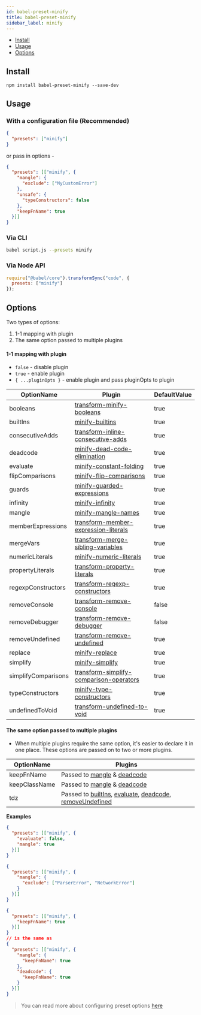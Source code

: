 ```yaml
---
id: babel-preset-minify
title: babel-preset-minify
sidebar_label: minify
---
```


+ [Install](#install)
+ [Usage](#usage)
+ [Options](#options)

## Install

```shell npm2yarn
npm install babel-preset-minify --save-dev
```

## Usage

### With a configuration file (Recommended)

```json title="babel.config.json"
{
  "presets": ["minify"]
}
```

or pass in options -

```json title="babel.config.json"
{
  "presets": [["minify", {
    "mangle": {
      "exclude": ["MyCustomError"]
    },
    "unsafe": {
      "typeConstructors": false
    },
    "keepFnName": true
  }]]
}
```

### Via CLI

```sh title="Shell"
babel script.js --presets minify
```

### Via Node API

```js title="JavaScript"
require("@babel/core").transformSync("code", {
  presets: ["minify"]
});
```

## Options

Two types of options:

1. 1-1 mapping with plugin
2. The same option passed to multiple plugins

#### 1-1 mapping with plugin

+ `false` - disable plugin
+ `true` - enable plugin
+ `{ ...pluginOpts }` - enable plugin and pass pluginOpts to plugin

OptionName          | Plugin                                                         | DefaultValue
----------          | ------                                                         | ------------
booleans            | [transform-minify-booleans][booleans]                          | true
builtIns            | [minify-builtins][builtIns]                                    | true
consecutiveAdds     | [transform-inline-consecutive-adds][consecutiveAdds]           | true
deadcode            | [minify-dead-code-elimination][deadcode]                       | true
evaluate            | [minify-constant-folding][evaluate]                            | true
flipComparisons     | [minify-flip-comparisons][flipComparisons]                     | true
guards              | [minify-guarded-expressions][guards]                           | true
infinity            | [minify-infinity][infinity]                                    | true
mangle              | [minify-mangle-names][mangle]                                  | true
memberExpressions   | [transform-member-expression-literals][memberExpressions]      | true
mergeVars           | [transform-merge-sibling-variables][mergeVars]                 | true
numericLiterals     | [minify-numeric-literals][numericLiterals]                     | true
propertyLiterals    | [transform-property-literals][propertyLiterals]                | true
regexpConstructors  | [transform-regexp-constructors][regexpConstructors]            | true
removeConsole       | [transform-remove-console][removeConsole]                      | false
removeDebugger      | [transform-remove-debugger][removeDebugger]                    | false
removeUndefined     | [transform-remove-undefined][removeUndefined]                  | true
replace             | [minify-replace][replace]                                      | true
simplify            | [minify-simplify][simplify]                                    | true
simplifyComparisons | [transform-simplify-comparison-operators][simplifyComparisons] | true
typeConstructors    | [minify-type-constructors][typeConstructors]                   | true
undefinedToVoid     | [transform-undefined-to-void][undefinedToVoid]                 | true

#### The same option passed to multiple plugins

+ When multiple plugins require the same option, it's easier to declare it in one place. These options are passed on to two or more plugins.

OptionName          | Plugins
----------          | -------
keepFnName          | Passed to [mangle][mangle] & [deadcode][deadcode]
keepClassName       | Passed to [mangle][mangle] & [deadcode][deadcode]
tdz                 | Passed to [builtIns][builtIns], [evaluate][evaluate], [deadcode][deadcode], [removeUndefined][removeUndefined]

**Examples**

```json title="babel.config.json"
{
  "presets": [["minify", {
    "evaluate": false,
    "mangle": true
  }]]
}
```

```json title="babel.config.json"
{
  "presets": [["minify", {
    "mangle": {
      "exclude": ["ParserError", "NetworkError"]
    }
  }]]
}
```

```json title="babel.config.json"
{
  "presets": [["minify", {
    "keepFnName": true
  }]]
}
// is the same as
{
  "presets": [["minify", {
    "mangle": {
      "keepFnName": true
    },
    "deadcode": {
      "keepFnName": true
    }
  }]]
}
```

[booleans]: babel-plugin-transform-minify-booleans
[builtIns]: babel-plugin-minify-builtins
[consecutiveAdds]: babel-plugin-transform-inline-consecutive-adds
[deadcode]: babel-plugin-minify-dead-code-elimination
[evaluate]: babel-plugin-minify-constant-folding
[flipComparisons]: babel-plugin-minify-flip-comparisons
[guards]: babel-plugin-minify-guarded-expressions
[infinity]: babel-plugin-minify-infinity
[mangle]: babel-plugin-minify-mangle-names
[memberExpressions]: babel-plugin-transform-member-expression-literals
[mergeVars]: babel-plugin-transform-merge-sibling-variables
[numericLiterals]: babel-plugin-minify-numeric-literals
[propertyLiterals]: babel-plugin-transform-property-literals
[regexpConstructors]: babel-plugin-transform-regexp-constructors
[removeConsole]: babel-plugin-transform-remove-console
[removeDebugger]: babel-plugin-transform-remove-debugger
[removeUndefined]: babel-plugin-transform-remove-undefined
[replace]: babel-plugin-minify-replace
[simplify]: babel-plugin-minify-simplify
[simplifyComparisons]: babel-plugin-transform-simplify-comparison-operators
[typeConstructors]: babel-plugin-minify-type-constructors
[undefinedToVoid]: babel-plugin-transform-undefined-to-void

> You can read more about configuring preset options [here](https://babeljs.io/docs/en/presets#preset-options)
